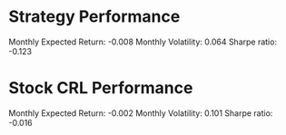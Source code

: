 # Strategy Performance
Monthly Expected Return: -0.008
Monthly Volatility: 0.064
Sharpe ratio: -0.123
# Stock CRL Performance
Monthly Expected Return: -0.002
Monthly Volatility: 0.101
Sharpe ratio: -0.016
